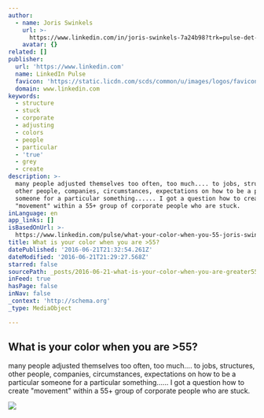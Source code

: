 ```yaml
---
author:
  - name: Joris Swinkels
    url: >-
      https://www.linkedin.com/in/joris-swinkels-7a24b98?trk=pulse-det-athr_prof-art_hdr
    avatar: {}
related: []
publisher:
  url: 'https://www.linkedin.com'
  name: LinkedIn Pulse
  favicon: 'https://static.licdn.com/scds/common/u/images/logos/favicons/v1/favicon.ico'
  domain: www.linkedin.com
keywords:
  - structure
  - stuck
  - corporate
  - adjusting
  - colors
  - people
  - particular
  - 'true'
  - grey
  - create
description: >-
  many people adjusted themselves too often, too much.... to jobs, structures,
  other people, companies, circumstances, expectations on how to be a particular
  someone for a particular something...... I got a question how to create
  "movement" within a 55+ group of corporate people who are stuck.
inLanguage: en
app_links: []
isBasedOnUrl: >-
  https://www.linkedin.com/pulse/what-your-color-when-you-55-joris-swinkels?trk=mp-author-card
title: What is your color when you are >55?
datePublished: '2016-06-21T21:32:54.261Z'
dateModified: '2016-06-21T21:29:27.568Z'
starred: false
sourcePath: _posts/2016-06-21-what-is-your-color-when-you-are-greater55.md
inFeed: true
hasPage: false
inNav: false
_context: 'http://schema.org'
_type: MediaObject

---
```

<article style=""><h1>What is your color when you are &gt;55?</h1><p>many people adjusted themselves too often, too much.... to jobs, structures, other people, companies, circumstances, expectations on how to be a particular someone for a particular something...... I got a question how to create "movement" within a 55+ group of corporate people who are stuck.</p><img src="https://media.licdn.com/mpr/mpr/jc/AAEAAQAAAAAAAAepAAAAJDIzNTkxZWQ1LTBkZTYtNDg3MC1iNDE3LWEwM2M4NjY4ZDVlZA.jpg" /></article>